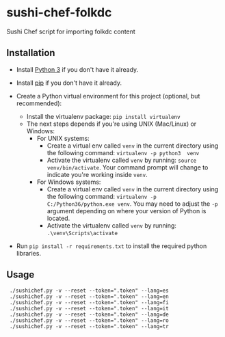 # sushi-chef-folkdc
Sushi Chef script for importing folkdc content

## Installation

* Install [Python 3](https://www.python.org/downloads/) if you don't have it already.

* Install [pip](https://pypi.python.org/pypi/pip) if you don't have it already.

* Create a Python virtual environment for this project (optional, but recommended):
   * Install the virtualenv package: `pip install virtualenv`
   * The next steps depends if you're using UNIX (Mac/Linux) or Windows:
      * For UNIX systems:
         * Create a virtual env called `venv` in the current directory using the
           following command: `virtualenv -p python3  venv`
         * Activate the virtualenv called `venv` by running: `source venv/bin/activate`.
           Your command prompt will change to indicate you're working inside `venv`.
      * For Windows systems:
         * Create a virtual env called `venv` in the current directory using the
           following command: `virtualenv -p C:/Python36/python.exe venv`.
           You may need to adjust the `-p` argument depending on where your version
           of Python is located.
         * Activate the virtualenv called `venv` by running: `.\venv\Scripts\activate`

* Run `pip install -r requirements.txt` to install the required python libraries.



## Usage

     ./sushichef.py -v --reset --token=".token" --lang=es
     ./sushichef.py -v --reset --token=".token" --lang=en
     ./sushichef.py -v --reset --token=".token" --lang=fi
     ./sushichef.py -v --reset --token=".token" --lang=it
     ./sushichef.py -v --reset --token=".token" --lang=de
     ./sushichef.py -v --reset --token=".token" --lang=ro
     ./sushichef.py -v --reset --token=".token" --lang=tr
